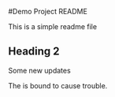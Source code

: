 #Demo Project README

This is a simple readme file

## Heading 2

Some new updates

The is bound to cause trouble.